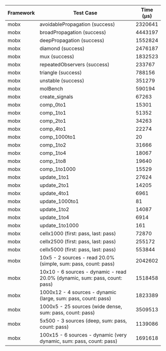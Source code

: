 | Framework | Test Case | Time (μs) |
| --- | --- | --- |
| mobx | avoidablePropagation (success) | 2320641 |
| mobx | broadPropagation (success) | 4443197 |
| mobx | deepPropagation (success) | 1552824 |
| mobx | diamond (success) | 2476187 |
| mobx | mux (success) | 1832523 |
| mobx | repeatedObservers (success) | 233767 |
| mobx | triangle (success) | 788156 |
| mobx | unstable (success) | 351279 |
| mobx | molBench | 590194 |
| mobx | create_signals | 67263 |
| mobx | comp_0to1 | 15301 |
| mobx | comp_1to1 | 51352 |
| mobx | comp_2to1 | 34263 |
| mobx | comp_4to1 | 22274 |
| mobx | comp_1000to1 | 20 |
| mobx | comp_1to2 | 31666 |
| mobx | comp_1to4 | 18067 |
| mobx | comp_1to8 | 19640 |
| mobx | comp_1to1000 | 15529 |
| mobx | update_1to1 | 27624 |
| mobx | update_2to1 | 14205 |
| mobx | update_4to1 | 6961 |
| mobx | update_1000to1 | 81 |
| mobx | update_1to2 | 14087 |
| mobx | update_1to4 | 6914 |
| mobx | update_1to1000 | 161 |
| mobx | cellx1000 (first: pass, last: pass) | 72870 |
| mobx | cellx2500 (first: pass, last: pass) | 255172 |
| mobx | cellx5000 (first: pass, last: pass) | 553844 |
| mobx | 10x5 - 2 sources - read 20.0% (simple, sum: pass, count: pass) | 2042602 |
| mobx | 10x10 - 6 sources - dynamic - read 20.0% (dynamic, sum: pass, count: pass) | 1518458 |
| mobx | 1000x12 - 4 sources - dynamic (large, sum: pass, count: pass) | 1823389 |
| mobx | 1000x5 - 25 sources (wide dense, sum: pass, count: pass) | 3509513 |
| mobx | 5x500 - 3 sources (deep, sum: pass, count: pass) | 1139086 |
| mobx | 100x15 - 6 sources - dynamic (very dynamic, sum: pass, count: pass) | 1691618 |

